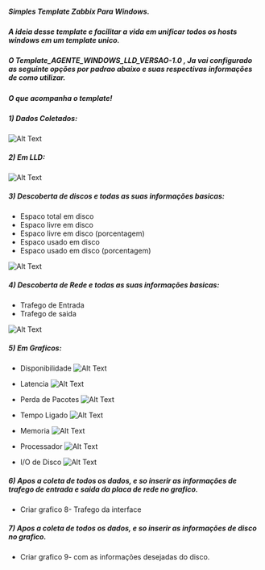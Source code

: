 
##### Simples Template Zabbix Para Windows.

##### A ideia desse template e facilitar a vida em unificar todos os hosts windows em um template unico.

##### O Template_AGENTE_WINDOWS_LLD_VERSAO-1.0 , Ja vai configurado as seguinte opções por padrao abaixo e suas respectivas informações de como utilizar.


##### O que acompanha o template!


##### 1) Dados Coletados:

![Alt Text](https://github.com/magnopeem/Templates_zabbix_3.2/blob/master/src/img/windows_lld_01.PNG)

##### 2) Em LLD:

![Alt Text](https://github.com/magnopeem/Templates_zabbix_3.2/blob/master/src/img/windows_lld_02.PNG)


##### 3) Descoberta de discos e todas as suas informações basicas:

* Espaco total em disco 
* Espaco livre em disco 
* Espaco livre em disco (porcentagem)
* Espaco usado em disco
* Espaco usado em disco (porcentagem)

![Alt Text](https://github.com/magnopeem/Templates_zabbix_3.2/blob/master/src/img/windows_lld_03.PNG)


##### 4) Descoberta de Rede e todas as suas informações basicas:

* Trafego de Entrada
* Trafego de saida

![Alt Text](https://github.com/magnopeem/Templates_zabbix_3.2/blob/master/src/img/windows_lld_04.PNG)


##### 5) Em Graficos:

* Disponibilidade
![Alt Text](https://github.com/magnopeem/Templates_zabbix_3.2/blob/master/src/img/windows_lld_05.PNG)


* Latencia
![Alt Text](https://github.com/magnopeem/Templates_zabbix_3.2/blob/master/src/img/windows_lld_06.PNG)

* Perda de Pacotes
![Alt Text](https://github.com/magnopeem/Templates_zabbix_3.2/blob/master/src/img/windows_lld_07.PNG)

* Tempo Ligado
![Alt Text](https://github.com/magnopeem/Templates_zabbix_3.2/blob/master/src/img/windows_lld_08.PNG)

* Memoria
![Alt Text](https://github.com/magnopeem/Templates_zabbix_3.2/blob/master/src/img/windows_lld_09.PNG)

* Processador
![Alt Text](https://github.com/magnopeem/Templates_zabbix_3.2/blob/master/src/img/windows_lld_10.PNG)

* I/O de Disco
![Alt Text](https://github.com/magnopeem/Templates_zabbix_3.2/blob/master/src/img/windows_lld_11.PNG)

##### 6) Apos a coleta de todos os dados, e so inserir as informações de trafego de entrada e saida da placa de rede no grafico.

* Criar grafico 8- Trafego da interface

##### 7) Apos a coleta de todos os dados, e so inserir as informações de disco no grafico.

* Criar grafico 9- com as informações desejadas do disco.
